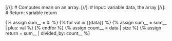 [//]: # Computes mean on an array.
[//]: # Input: variable data, the array
[//]: # Return: variable return

{% assign sum__ = 0. %}
{% for val in {{data}} %}
{% assign sum__ = sum__ | plus: val %}
{% endfor %}
{% assign count__ = data | size %}
{% assign return = sum__ | divided_by: count__ %}
